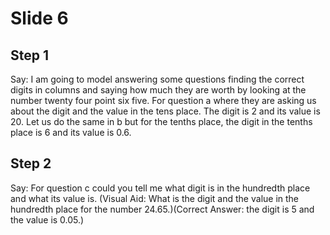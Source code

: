 # Slide 6

## Step 1

Say: I am going to model answering some questions finding the correct digits in columns and saying how much they are worth by looking at the number twenty four point six five. For question a where they are asking us about the digit and the value in the tens place. The digit is 2 and its value is 20.  Let us do the same in b but for the tenths place, the digit in the tenths place is 6 and its value is 0.6.

## Step 2

Say: For question c could you tell me what digit is in the hundredth place and what its value is. (Visual Aid: What is the digit and the value in the hundredth place for the number 24.65.)(Correct Answer: the digit is 5 and the value is 0.05.)
